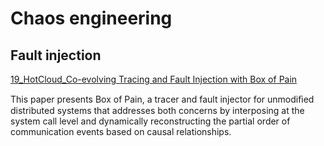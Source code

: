 # Chaos engineering

## Fault injection

[19_HotCloud_Co-evolving Tracing and Fault Injection with Box of Pain](https://www.usenix.org/system/files/hotcloud19-paper-bittman.pdf)

This paper presents Box of Pain, a tracer and fault injector for unmodiﬁed distributed systems that addresses both concerns by interposing at the system call level and dynamically reconstructing the partial order of communication events based on causal relationships.